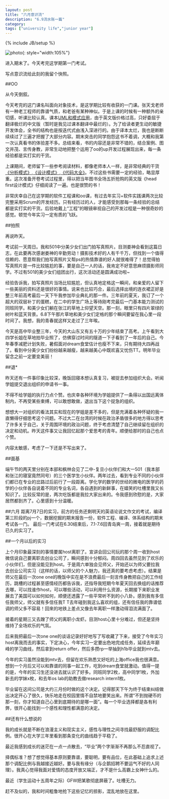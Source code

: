 ```yaml
---
layout: post
title: "六月意识流"
description: "6.9流水账一篇"
category: 
tags: ["university life","junior year"]
---
```

{% include JB/setup %}

![photo](http://i10.topit.me/l105/10105582420f788e7f.jpg){: style="width:105%"}

进入期末了。今天考完这学期第一门考试。

写点意识流给此刻的我留个快照。

##OO

从今天倒叙。

今天考完的这门课名叫面向对象技术，是这学期比较有收获的一门课。张天戈老师有一种老工程师的靠谱气质，和老爸有某种神似。于是上课的时候有一种额外的亲切感，听课比较认真。课本[UML和模式应用](http://www.amazon.cn/gp/product/B00116WMSU/ref=pd_lpo_k2_dp_sr_1?pf_rd_p=60080992&pf_rd_s=lpo-top-stripe&pf_rd_t=201&pf_rd_i=B005EE2ISE&pf_rd_m=A1AJ19PSB66TGU&pf_rd_r=0SJXMFGV8RTBZ42MM274)，由于英文版价格过高，只好委屈于翻译极烂的中文版（暂时是我见过课本翻译中最烂的）。为了给读者更生动的敏捷开发体会，全书的结构也是按迭代式由浅入深进行的。由于译本太烂，我也是断断续续过了三遍才把握了大部分内容。期末突击的同学抱怨这书不着调，大概和我第一次认真看书的体验差不多。总结来看，书的内容还是非常不错的，结合案例、图文并茂、言传身教，非常生动地把整个运用了oo的up开发过程展现出来，每一条经验都是实打实的干货。

上课期间，老师留下一些参考阅读材料，都像老师本人一样，是非常经典的干货[《分析模式》](http://www.amazon.cn/%E5%88%86%E6%9E%90%E6%A8%A1%E5%BC%8F-%E5%8F%AF%E5%A4%8D%E7%94%A8%E7%9A%84%E5%AF%B9%E8%B1%A1%E6%A8%A1%E5%9E%8B-%E7%A6%8F%E5%8B%92/dp/B004BA21SY/ref=sr_1_1?s=books&ie=UTF8&qid=1402311122&sr=1-1&keywords=%E5%88%86%E6%9E%90%E6%A8%A1%E5%BC%8F),[《设计模式》](http://www.amazon.cn/%E8%AE%A1%E7%AE%97%E6%9C%BA%E7%A7%91%E5%AD%A6%E4%B8%9B%E4%B9%A6-%E8%AE%BE%E8%AE%A1%E6%A8%A1%E5%BC%8F-%E5%8F%AF%E5%A4%8D%E7%94%A8%E9%9D%A2%E5%90%91%E5%AF%B9%E8%B1%A1%E8%BD%AF%E4%BB%B6%E7%9A%84%E5%9F%BA%E7%A1%80-Erich-Gamma/dp/B001130JN8/ref=sr_1_1?s=books&ie=UTF8&qid=1402311177&sr=1-1&keywords=%E8%AE%BE%E8%AE%A1%E6%A8%A1%E5%BC%8F),[《代码大全》](http://www.amazon.cn/%E4%BB%A3%E7%A0%81%E5%A4%A7%E5%85%A8-%E5%8F%B2%E8%92%82%E5%A4%AB%E2%80%A2%E8%BF%88%E5%85%8B%E5%BA%B7%E5%A5%88%E5%B0%94/dp/B0061XKRXA/ref=sr_1_1?s=books&ie=UTF8&qid=1402311217&sr=1-1&keywords=%E4%BB%A3%E7%A0%81%E5%A4%A7%E5%85%A8)。不过这些书需要一定的经验，略显厚重。这次准备开卷考试过程里，得以把当年图书全场五折抢购的英文版《head first设计模式》仔细阅读了一遍。也是很赞的书！

非常庆幸自己在这学期的软件工程课和oo课，有过去年实习+软件实践课两次比较完整采用Scrum的开发经历。只有经历过的人，才能感受到那每一条经验的总结都是实打实的干货。后验地戴上“工程”的眼镜审视自己的开发过程是一种很奇妙的感觉。顿觉今年实习一定有质的飞跃。

##拍照

再说昨天。

考试前一天周日。我和501中分美少女们出门拍写真照片。目测娄神会看到这篇日志，在此要再次感谢娄神的辛勤劳动！摄影技术好的人有千千万，但找到一个值得信赖的、愿意帮我们拍写真照片又帮ps的热情靠谱的好人就很难得了！总觉得拍写真照片是一件比较尴尬的事，要是自己一人的话，我肯定不好意思麻烦摄影师同学。不过有501的美少女们组团出行，这次活动还是圆满成功啦~

经验告诉我，拍写真照片当场比较尴尬，但认真地定格这一瞬间，和亲爱的人留下一些美丽的资料还是很好的事情。说来也比较巧合，最后选择出境的连衣裙正好是整三年前高考最后一天下午我参加毕业典礼的那一件。三年前的夏天，我订了一个超大的双层补丁的蛋糕，在二中的学生广场上等待刚考完最后一门基本能力测试的同班同学。和美少女们躺在张江的草地上仰望天空。那一刻，眼里只有四片翠绿的树叶和蓝天背景。6.8下午那片草地和美少女们定格的那个瞬间要留在我心里一段时间了。我想，我的青春就这样又走过了三年唉。

今天是高中毕业整三年，今天的大山东又有五十万的少年结束了高考。上午看到大四学长姐在草地拍毕业照了，仿佛穿过时间的隧道一下子看到了一年后的自己。今年春季减肥计划失败，暑假面对dream食堂估计也瘦不下来，只有期待大四再战了。看到中分美少女们纷纷越来越瘦，越来越美心中既欢喜又忧伤TT。明年毕业留念之前一定要变美丽！

##退\*

昨天还有一件事印象比较深，晚饭回寝本想认真复习，被捉去参加组织大会。听闻学姐提交退出组织的申请书一事。

不得不给学姐的执行力点个赞。也庆幸各种环境为学姐提供了一条得以出国远离体制内，不再受某些束缚，可以敢想敢做，退出当下这个捉急的组织。

想想大一对组织的看法其实和现在的学姐是差不多的，但是充满着各种怀疑的我一直懒得仔细思考这个问题。不过大二在台湾的时候在政治矛盾很多的地方得以思考了许多关于自己，关于周围环境的政治问题，终于考虑清楚了自己继续留在组织的决定和动机。昨天这件事又让我回忆起那个爱思考的青年。顺便给那时的自己也点个赞。

内容太敏感，考虑了一下还是不写出来了。

##面基

端午节的两天里分别在本部和枫林会见了二中-复旦小伙伴们和大一501（我本部和张江的寝室竟然同号）的三个医学生小伙伴。两年过去，看到专业不同的小伙伴们都已在专业的岔路过后前行了一段距离。学化学的数学的世经的微电的医学的药学的小伙伴各自说着不同的专业名词，各自遇到的新鲜事，在嬉笑的吐槽里我又长知识了。比较反常的是，两次吃饭都是我拉大家出来的。令我感到欣慰的是，大家居然都到齐了。心里感到十分温暖。

##六月
距离7月7日的实习，前方的任务还剩明天的英语论说文作文的考试，编译第三阶段的pj一个，数据挖掘的期末报告一份，软件工程、编译、体系结构的期末考试各一门。
最后一门考试在6.30结束后，7.1-7.6回青岛爽一周，接着就是期待已久的实习了。

##一个月以后的实习

上个月印象最深刻的事情要属host离职了。宣讲会回公司玩的那个周一收到host微信说自己要离职去创业公司了，瞬间感到十分郁闷。周四回去虽然见到了欢乐的小伙伴们，但是没能见到host。于是周六单独会见师父，开始还以为师父要拉我去创业公司实习（这样的话，以师父的个人魅力，我还真的要考虑考虑）。结果是师父在最后一次one one的晚饭中实在是不浪费最后一刻言传身教把自己的工作经历，跳槽的过程甚至感情经历都告诉我，还指导我短期今年夏天回去换组的话推荐去哪，可以找谁作host，可以哪些活动，可以利用什么资源，长期接下来职业发展去了美国可以如何如何，顺便还透露了一些平常听不到的小八卦。感到我有多信任我师父，师父就有多信任我T T去年碰到我这么喜欢的组，还有信任我的靠谱低调的师父多不容易！回來的地铁上差点又像去年离职一样激动得泪流满面了。

接着的星期三又去蹭了师父的离职小龙虾。目测host心里十分难过，但还是坚持维持了全场欢乐的气氛。

后来我把最后一次one one的谈话记录好好地写了写收藏了下来，接受了今年实习host离我而去的事实，下定决心，今年实习一定要出色地完成任务，延续去年巅峰的学习曲线，然后拿到return offer，然后多攒rp一举抽到h1b毕业就到mtv去。

今年的实习虽然没能到mtv去，但留在欢乐熟悉又好吃的上海office我也很满意。想到一个月后又可以和靠谱的同事一起工作，吃到dream食堂就激动。值得一提的是，今年的实习生还没进去就认识了好多。同班同学2枚，高中同学1枚，外加新去的学妹x枚，和去年os lab的助教去做research intern1枚。

毕业留在这间公司是大约三月份时做的这个决定。记得那天下午为终于结束纠结做出决定开心了很久，快乐地走在校园里情不自禁地要笑出来。所谓“不到抛硬币的那一刻，你才知道自己心里到底期待的是哪一面”。每一个毕业选择都是各有利弊，很开心能找到一个感性和理性都满意的决定。

##还有什么想说的

我的成长就是不断在浪漫主义和现实主义，感性与理性之间寻找最舒服的调配比例。很开心在大学三年里看到那条变化的曲线趋于平稳了。

最近我感到成长的迷茫在一点一点散去，“毕业”两个字渐渐不再那么不忍直视了。

择偶标准？想了想觉得基本原则要靠谱，要聪明，要有品位，在此基础上追求上述那个调配比例与我越接近越好。要与我有缘分（与企鹅招聘不要运气不好的人同理）。我真心觉得我面对爱情的态度开放又端正，才不是什么高霸上女神什么的。

最近（学生运动十五周年之际）GFW把某歌彻底屏蔽了。吐槽无力。

赶不及似的，我和时间粗鲁地抢下这些记忆的掠影，混乱地放在这里。




